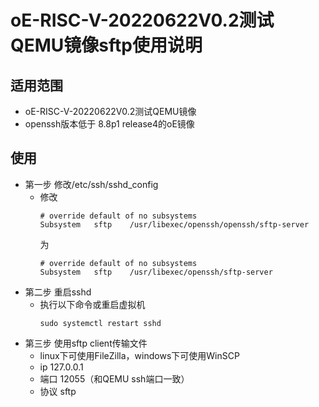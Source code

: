 # oE-RISC-V-20220622V0.2测试QEMU镜像sftp使用说明  
## 适用范围  
- oE-RISC-V-20220622V0.2测试QEMU镜像  
- openssh版本低于 8.8p1 release4的oE镜像  
## 使用  
- 第一步 修改/etc/ssh/sshd_config  
    - 修改  
        ```
        # override default of no subsystems
        Subsystem	sftp    /usr/libexec/openssh/openssh/sftp-server
        ```
        为  
        ```
        # override default of no subsystems
        Subsystem	sftp    /usr/libexec/openssh/sftp-server
        ```
- 第二步 重启sshd  
    - 执行以下命令或重启虚拟机  
        ```
        sudo systemctl restart sshd
        ```
- 第三步 使用sftp client传输文件  
    - linux下可使用FileZilla，windows下可使用WinSCP  
    - ip 127.0.0.1  
    - 端口  12055（和QEMU ssh端口一致）  
    - 协议 sftp  
